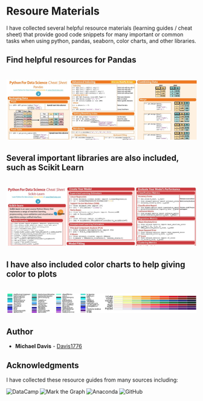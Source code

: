 # Resoure Materials

I have collected several helpful resource materials (learning guides / cheat sheet) that provide good code snippets for many important or common tasks when using python, pandas, seaborn, color charts, and other libraries.

## Find helpful resources for Pandas
# <p align="center"> ![Pandas](images/PandasScreenShot.jpg) </p>

## Several important libraries are also included, such as Scikit Learn
# <p align="center"> ![SciKitLearn](images/ScikitLearnScreenShot.jpg) </p>

## I have also included color charts to help giving color to plots
# <p align="center"> ![ColorCharts](images/Color03.jpg) </p>

## Author

* **Michael Davis** - [Davis1776](https://github.com/Davis1776)

## Acknowledgments

I have collected these resource guides from many sources including:

![DataCamp](https://www.datacamp.com/) 
![Mark the Graph](https://twitter.com/Mark_Graph)
![Anaconda](https://www.anaconda.com)
![GitHub](https://www.github.com)